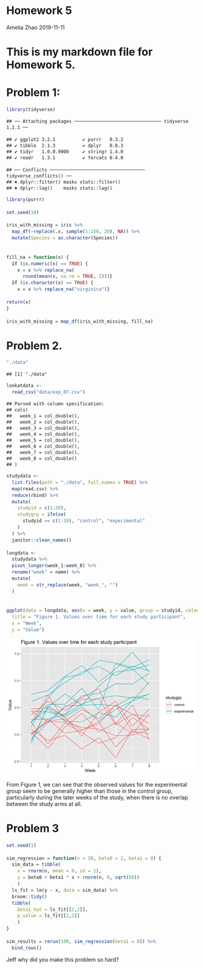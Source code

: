 Homework 5
================
Amelia Zhao
2019-11-11

# This is my markdown file for Homework 5.

# Problem 1:

``` r
library(tidyverse)
```

    ## ── Attaching packages ──────────────────────────────── tidyverse 1.2.1 ──

    ## ✔ ggplot2 3.2.1          ✔ purrr   0.3.2     
    ## ✔ tibble  2.1.3          ✔ dplyr   0.8.3     
    ## ✔ tidyr   1.0.0.9000     ✔ stringr 1.4.0     
    ## ✔ readr   1.3.1          ✔ forcats 0.4.0

    ## ── Conflicts ─────────────────────────────────── tidyverse_conflicts() ──
    ## ✖ dplyr::filter() masks stats::filter()
    ## ✖ dplyr::lag()    masks stats::lag()

``` r
library(purrr)

set.seed(10)

iris_with_missing = iris %>% 
  map_df(~replace(.x, sample(1:150, 20), NA)) %>%
  mutate(Species = as.character(Species)) 


fill_na = function(x) {
  if (is.numeric(x) == TRUE) {
    x = x %>% replace_na(
      round(mean(x, na.rm = TRUE, 2)))}
  if (is.character(x) == TRUE) {
    x = x %>% replace_na("virginica")}
  
return(x)
}

iris_with_missing = map_df(iris_with_missing, fill_na)
```

# Problem 2.

``` r
"./data"
```

    ## [1] "./data"

``` r
lookatdata <-
  read_csv("data/exp_07.csv")
```

    ## Parsed with column specification:
    ## cols(
    ##   week_1 = col_double(),
    ##   week_2 = col_double(),
    ##   week_3 = col_double(),
    ##   week_4 = col_double(),
    ##   week_5 = col_double(),
    ##   week_6 = col_double(),
    ##   week_7 = col_double(),
    ##   week_8 = col_double()
    ## )

``` r
studydata <-
  list.files(path = "./data", full.names = TRUE) %>% 
  map(read.csv) %>% 
  reduce(rbind) %>% 
  mutate(
    studyid = c(1:20),
    studygrp = ifelse(
      studyid == c(1:10), "control", "experimental"
    )
  ) %>% 
  janitor::clean_names()

longdata <-
  studydata %>% 
  pivot_longer(week_1:week_8) %>% 
  rename("week" = name) %>% 
  mutate(
    week = str_replace(week, "week_", "")
  )
  

ggplot(data = longdata, aes(x = week, y = value, group = studyid, colour = studygrp)) + geom_line() + labs(
  title = "Figure 1. Values over time for each study participant",
  x = "Week",
  y = "Value") 
```

![](p8105_hw5_az2356_files/figure-gfm/unnamed-chunk-2-1.png)<!-- -->

From Figure 1, we can see that the observed values for the experimental
group seem to be generally higher than those in the control group,
particularly during the later weeks of the study, when there is no
overlap between the study arms at all.

# Problem 3

``` r
set.seed(1)

sim_regression = function(n = 30, beta0 = 2, beta1 = 0) {
  sim_data = tibble(
    x = rnorm(n, mean = 0, sd = 1),
    y = beta0 + beta1 * x + rnorm(n, 0, sqrt(50))
    )
  ls_fit = lm(y ~ x, data = sim_data) %>%
  broom::tidy()
  tibble( 
    beta1_hat = ls_fit[[2,2]],
    p_value = ls_fit[[2,5]]
    )
}

sim_results = rerun(100, sim_regression(beta1 = 0)) %>% 
  bind_rows()
```

Jeff why did you make this problem so hard?
